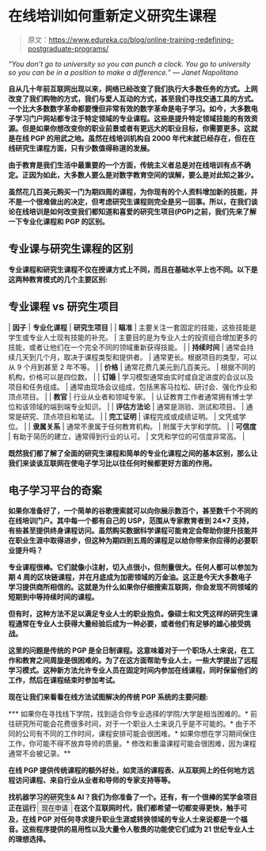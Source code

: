 # 在线培训如何重新定义研究生课程

> 原文：<https://www.edureka.co/blog/online-training-redefining-postgraduate-programs/>

*“You don’t go to university so you can punch a clock. You go to university so you can be in a position to make a difference.” — Janet Napolitano*

**自从几十年前互联网出现以来，网络已经改变了我们执行大多数任务的方式。上网改变了我们购物的方式，我们与爱人互动的方式，甚至我们寻找交通工具的方式。一个比大多数数字革命都要慢但非常有效的数字革命是电子学习。如今，大多数电子学习门户网站都专注于特定领域的专业课程。这些是提升特定领域技能的有效资源。但是如果你想改变你的职业前景或者有更远大的职业目标，你需要更多。这就是在线 PGP 的用武之地。虽然在线培训机构自 2000 年代末就已经存在，但在在线研究生课程方面，只有少数值得称道的发展。**

**由于教育是我们生活中最重要的一个方面，传统主义者总是对在线培训有点不确定。正因为如此，大多数人要么是对数字教育空间的误解，要么是对此知之甚少。**

**虽然花几百美元购买一门为期四周的课程，为你现有的个人资料增加新的技能，并不是一个很难做出的决定，但考虑研究生课程则完全是另一回事。所以，在我们谈论在线培训是如何改变我们都知道和喜爱的研究生项目(PGP)之前，我们先来了解一下专业化课程和 PGP 的区别。**

## ****专业课与研究生课程的区别****

**专业课程和研究生课程不仅在授课方式上不同，而且在基础水平上也不同。以下是这两种教育模式的几个主要区别:**

## ****专业课程 vs 研究生项目****

| **因子** | **专业化课程** | **研究生项目** |
| **瞄准** | 主要关注一套固定的技能，这些技能是学生或专业人士现有技能的补充。 | 主要目的是为专业人士的投资组合增加更多的技能，或者让他们在一个完全不同的领域重新获得技能。 |
| **持续时间** | 通常会持续几天到几个月，取决于课程类型和提供者。 | 通常更长。根据项目的类型，可以从 9 个月到甚至 2 年不等。 |
| **价格** | 通常花费几美元到几百美元。 | 根据不同的机构，价格可以是四位数。 |
| **订婚** | 学习模型通常由实时或自定进度的会议以及项目和任务组成。 | 通常由现场会议组成，包括黑客马拉松、研讨会、强化作业和顶点项目。 |
| **教官** | 行业从业者和领域专家。 | 认证教育工作者通常拥有博士学位和该领域的端到端专业知识。 |
| **评估方法论** | 通常是测验、测试和项目。 | 通常是研究、顶点项目和笔试。 |
| **完工证明** | 课程完成或成绩证明。 | 文凭或学位。 |
| **隶属关系** | 通常不隶属于任何教育机构。 | 附属于大学和学院。 |
| **可信度** | 有助于简历的建立，通常得到行业的认可。 | 文凭和学位的可信度非常高。 |

**既然我们都了解了全面的研究生课程和简单的专业化课程之间的基本区别，那么让我们来谈谈互联网在使电子学习比以往任何时候都更好方面的作用。**

## ****电子学习平台的奇案****

**如果你准备好了，一个简单的谷歌搜索就可以向你展示数百个，甚至数千个不同的在线培训门户。其中每一个都有自己的 USP，范围从专家教育者到 24×7 支持，有些甚至提供终身课程访问。虽然购买数据科学课程可能肯定会帮助你提升技能并在职业生涯中取得进步，但这种为期四到五周的课程足以给你带来你应得的必要职业提升吗？**

**专业课程很棒。它们就像小注射，切入点很小，但剂量很大。任何人都可以参加为期 4 周的区块链课程，并在月底成为加密领域的万金油。这正是今天大多数电子学习提供商所相信的。这就是为什么如果你仔细搜索互联网，你会发现不同领域的短期到中等持续时间的课程。**

**但有时，这种方法不足以满足专业人士的职业抱负。像硕士和文凭这样的研究生课程通常在专业人士获得大量经验后成为一种必要，或者他们有足够的雄心接受挑战。**

**这里的问题是传统的 PGP 是全日制课程。这意味着对于一个职场人士来说，在工作和教育之间周旋是很困难的。为了在这方面帮助专业人士，一些大学提出了远程学习模式。这种新方法允许专业人员在固定时间内参加在线课程，同时保留他们的工作，然后在课程结束时参加考试。**

**现在让我们来看看在线方法试图解决的传统 PGP 系统的主要问题:**

***   如果你在寻找线下学院，找到适合你专业选择的学院/大学是相当困难的。*   前往研究所可能会花费很多时间，对于一个职业人士来说几乎是不可能的。*   由于不同的公司有不同的工作时间，课程安排可能会很困难。*   如果你想在学习期间保住工作，你可能不得不放弃导师的质量。*   修改和重温课程可能会很困难，因为课程通常不会被记录。**

**在线 PGP 提供传统课程的额外好处，如灵活的课程表、从互联网上的任何地方远程访问课程、来自行业从业者和导师的专家支持等等。**

**找机器学习的研究生& AI？我们为你准备了一个。还有，有一个很棒的奖学金项目正在运行 [<button>现在申请</button>](https://www.edureka.co/ai-ml-pgp-scholarship)** **在这个互联网时代，我们都希望一切都变得更快，触手可及，在线 PGP 对任何寻求提升职业生涯或转换领域的专业人士来说都是一个福音。这些程序提供的易用性以及大量令人敬畏的功能使它们成为 21 世纪专业人士的理想选择。**